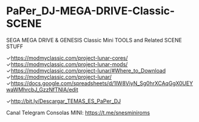 # PaPer_DJ-MEGA-DRIVE-Classic-SCENE
SEGA MEGA DRIVE &amp; GENESIS Classic Mini TOOLS and Related SCENE STUFF

✓https://modmyclassic.com/project-lunar-cores/
✓https://modmyclassic.com/project-lunar-mods/
✓https://modmyclassic.com/project-lunar/#Where_to_Download
✓https://modmyclassic.com/project-lunar/
✓https://docs.google.com/spreadsheets/d/1lW8ViyN_Sg0hrXCAqGgX0UEYwaWMhrcbJ_GzzNfTNlA/edit

✓http://bit.ly/Descargar_TEMAS_ES_PaPer_DJ

Canal Telegram Consolas MINI: 
https://t.me/snesminiroms
